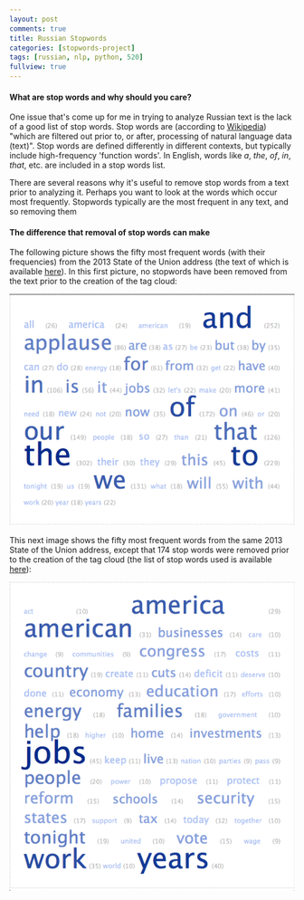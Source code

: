 ```yaml
---
layout: post
comments: true
title: Russian Stopwords
categories: [stopwords-project]
tags: [russian, nlp, python, 520]
fullview: true
---
```


#### What are stop words and why should you care?

One issue that's come up for me in trying to analyze Russian text is the lack of a good list of stop words. Stop words are (according to [Wikipedia](http://en.wikipedia.org/wiki/Stop_words)) "which are filtered out prior to, or after, processing of natural language data (text)". Stop words are defined differently in different contexts, but typically include high-frequency 'function words'. In English, words like *a*, *the*, *of*, *in*, *that*, etc. are included in a stop words list.

There are several reasons why it's useful to remove stop words from a text prior to analyzing it. Perhaps you want to look at the words which occur most frequently. Stopwords typically are the most frequent in any text, and so removing them 


#### The difference that removal of stop words can make

The following picture shows the fifty most frequent words (with their frequencies) from the 2013 State of the Union address (the text of which is available [here](http://www.whitehouse.gov/the-press-office/2013/02/12/remarks-president-state-union-address)). In this first picture, no stopwords have been removed from the text prior to the creation of the tag cloud:

![Most common words in the 2013 State of the Union address](../assets/posts/russian-stopwords/stopwords_not_removed.png)

This next image shows the fifty most frequent words from the same 2013 State of the Union address, except that 174 stop words were removed prior to the creation of the tag cloud (the list of stop words used is available [here](http://www.ranks.nl/resources/stopwords.html)):

![Most common words in the 2013 State of the Union address, with stop words removed](../assets/posts/russian-stopwords/stopwords_removed.png)
